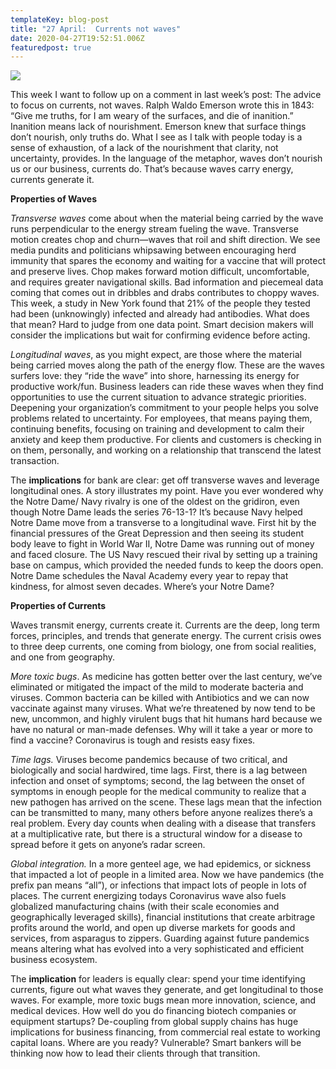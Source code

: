 ```yaml
---
templateKey: blog-post
title: "27 April:  Currents not waves"
date: 2020-04-27T19:52:51.006Z
featuredpost: true
---
```

![](/img/dreamstime_choppy-waves.jpg)

This week I want to follow up on a comment in last week’s post: The advice to focus on currents, not waves. Ralph Waldo Emerson wrote this in 1843: “Give me truths, for I am weary of the surfaces, and die of inanition.” Inanition means lack of nourishment. Emerson knew that surface things don’t nourish, only truths do. What I see as I talk with people today is a sense of exhaustion, of a lack of the nourishment that clarity, not uncertainty, provides. In the language of the metaphor, waves don’t nourish us or our business, currents do. That’s because waves carry energy, currents generate it.

**Properties of Waves**

*Transverse waves* come about when the material being carried by the wave runs perpendicular to the energy stream fueling the wave. Transverse motion creates chop and churn—waves that roil and shift direction. We see media pundits and politicians whipsawing between encouraging herd immunity that spares the economy and waiting for a vaccine that will protect and preserve lives. Chop makes forward motion difficult, uncomfortable, and requires greater navigational skills. Bad information and piecemeal data coming that comes out in dribbles and drabs contributes to choppy waves. This week, a study in New York found that 21% of the people they tested had been (unknowingly) infected and already had antibodies. What does that mean? Hard to judge from one data point. Smart decision makers will consider the implications but wait for confirming evidence before acting.

*Longitudinal waves*, as you might expect, are those where the material being carried moves along the path of the energy flow. These are the waves surfers love: they “ride the wave” into shore, harnessing its energy for productive work/fun. Business leaders can ride these waves when they find opportunities to use the current situation to advance strategic priorities. Deepening your organization’s commitment to your people helps you solve problems related to uncertainty. For employees, that means paying them, continuing benefits, focusing on training and development to calm their anxiety and keep them productive. For clients and customers is checking in on them, personally, and working on a relationship that transcend the latest transaction. 

The **implications** for bank are clear: get off transverse waves and leverage longitudinal ones. A story illustrates my point. Have you ever wondered why the Notre Dame/ Navy rivalry is one of the oldest on the gridiron, even though Notre Dame leads the series 76-13-1? It’s because Navy helped Notre Dame move from a transverse to a longitudinal wave. First hit by the financial pressures of the Great Depression and then seeing its student body leave to fight in World War II, Notre Dame was running out of money and faced closure. The US Navy rescued their rival by setting up a training base on campus, which provided the needed funds to keep the doors open. Notre Dame schedules the Naval Academy every year to repay that kindness, for almost seven decades. Where’s your Notre Dame?

**Properties of Currents**

Waves transmit energy, currents create it. Currents are the deep, long term forces, principles, and trends that generate energy. The current crisis owes to three deep currents, one coming from biology, one from social realities, and one from geography. 

*More toxic bugs*. As medicine has gotten better over the last century, we’ve eliminated or mitigated the impact of the mild to moderate bacteria and viruses. Common bacteria can be killed with Antibiotics and we can now vaccinate against many viruses. What we’re threatened by now tend to be new, uncommon, and highly virulent bugs that hit humans hard because we have no natural or man-made defenses. Why will it take a year or more to find a vaccine? Coronavirus is tough and resists easy fixes.

*Time lags.* Viruses become pandemics because of two critical, and biologically and social hardwired, time lags. First, there is a lag between infection and onset of symptoms; second, the lag between the onset of symptoms in enough people for the medical community to realize that a new pathogen has arrived on the scene. These lags mean that the infection can be transmitted to many, many others before anyone realizes there’s a real problem. Every day counts when dealing with a disease that transfers at a multiplicative rate, but there is a structural window for a disease to spread before it gets on anyone’s radar screen.

*Global integration.* In a more genteel age, we had epidemics, or sickness that impacted a lot of people in a limited area. Now we have pandemics (the prefix pan means “all”), or infections that impact lots of people in lots of places. The current energizing todays Coronavirus wave also fuels globalized manufacturing chains (with their scale economies and geographically leveraged skills), financial institutions that create arbitrage profits around the world, and open up diverse markets for goods and services, from asparagus to zippers. Guarding against future pandemics means altering what has evolved into a very sophisticated and efficient business ecosystem.

The **implication** for leaders is equally clear: spend your time identifying currents, figure out what waves they generate, and get longitudinal to those waves. For example, more toxic bugs mean more innovation, science, and medical devices. How well do you do financing biotech companies or equipment startups? De-coupling from global supply chains has huge implications for business financing, from commercial real estate to working capital loans. Where are you ready? Vulnerable? Smart bankers will be thinking now how to lead their clients through that transition. 

<!--EndFragment-->